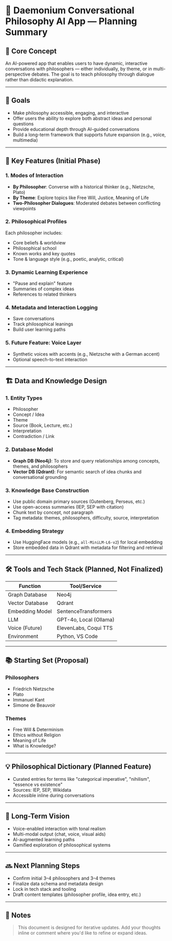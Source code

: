 # 🧠 Daemonium Conversational Philosophy AI App — Planning Summary

## 🧠 Core Concept
An AI-powered app that enables users to have dynamic, interactive conversations with philosophers — either individually, by theme, or in multi-perspective debates. The goal is to teach philosophy through dialogue rather than didactic explanation.

---

## 🎯 Goals
- Make philosophy accessible, engaging, and interactive
- Offer users the ability to explore both abstract ideas and personal questions
- Provide educational depth through AI-guided conversations
- Build a long-term framework that supports future expansion (e.g., voice, multimedia)

---

## 🔑 Key Features (Initial Phase)

### 1. **Modes of Interaction**
- **By Philosopher**: Converse with a historical thinker (e.g., Nietzsche, Plato)
- **By Theme**: Explore topics like Free Will, Justice, Meaning of Life
- **Two-Philosopher Dialogues**: Moderated debates between conflicting viewpoints

### 2. **Philosophical Profiles**
Each philosopher includes:
- Core beliefs & worldview
- Philosophical school
- Known works and key quotes
- Tone & language style (e.g., poetic, analytic, critical)

### 3. **Dynamic Learning Experience**
- "Pause and explain" feature
- Summaries of complex ideas
- References to related thinkers

### 4. **Metadata and Interaction Logging**
- Save conversations
- Track philosophical leanings
- Build user learning paths

### 5. **Future Feature: Voice Layer**
- Synthetic voices with accents (e.g., Nietzsche with a German accent)
- Optional speech-to-text interaction

---

## 🏗️ Data and Knowledge Design

### 1. **Entity Types**
- Philosopher
- Concept / Idea
- Theme
- Source (Book, Lecture, etc.)
- Interpretation
- Contradiction / Link

### 2. **Database Model**
- **Graph DB (Neo4j)**: To store and query relationships among concepts, themes, and philosophers
- **Vector DB (Qdrant)**: For semantic search of idea chunks and conversational grounding

### 3. **Knowledge Base Construction**
- Use public domain primary sources (Gutenberg, Perseus, etc.)
- Use open-access summaries (IEP, SEP with citation)
- Chunk text by concept, not paragraph
- Tag metadata: themes, philosophers, difficulty, source, interpretation

### 4. **Embedding Strategy**
- Use HuggingFace models (e.g., `all-MiniLM-L6-v2`) for local embedding
- Store embedded data in Qdrant with metadata for filtering and retrieval

---

## 🛠️ Tools and Tech Stack (Planned, Not Finalized)

| Function                  | Tool/Service          |
|--------------------------|-----------------------|
| Graph Database           | Neo4j                 |
| Vector Database          | Qdrant                |
| Embedding Model          | SentenceTransformers |
| LLM                      | GPT-4o, Local (Ollama) |
| Voice (Future)           | ElevenLabs, Coqui TTS |
| Environment              | Python, VS Code       |

---

## 📚 Starting Set (Proposal)

### Philosophers
- Friedrich Nietzsche
- Plato
- Immanuel Kant
- Simone de Beauvoir

### Themes
- Free Will & Determinism
- Ethics without Religion
- Meaning of Life
- What is Knowledge?

---

## 💡 Philosophical Dictionary (Planned Feature)
- Curated entries for terms like "categorical imperative", "nihilism", "essence vs existence"
- Sources: IEP, SEP, Wikidata
- Accessible inline during conversations

---

## 🧭 Long-Term Vision
- Voice-enabled interaction with tonal realism
- Multi-modal output (chat, voice, visual aids)
- AI-augmented learning paths
- Gamified exploration of philosophical systems

---

## 🔜 Next Planning Steps
- Confirm initial 3–4 philosophers and 3–4 themes
- Finalize data schema and metadata design
- Lock in tech stack and tooling
- Draft content templates (philosopher profile, idea entry, etc.)

---

## 📝 Notes
> This document is designed for iterative updates. Add your thoughts inline or comment where you'd like to refine or expand ideas.

